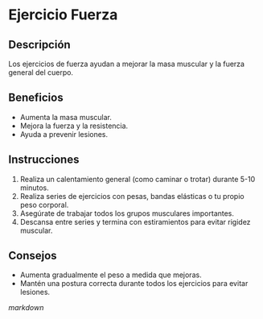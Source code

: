 # Ejercicio Fuerza 

## Descripción

Los ejercicios de fuerza ayudan a mejorar la masa muscular y la fuerza general del cuerpo.

## Beneficios

- Aumenta la masa muscular.
- Mejora la fuerza y la resistencia.
- Ayuda a prevenir lesiones.

## Instrucciones

1. Realiza un calentamiento general (como caminar o trotar) durante 5-10 minutos.
2. Realiza series de ejercicios con pesas, bandas elásticas o tu propio peso corporal. 
3. Asegúrate de trabajar todos los grupos musculares importantes.
4. Descansa entre series y termina con estiramientos para evitar rigidez muscular.

## Consejos

* Aumenta gradualmente el peso a medida que mejoras.
* Mantén una postura correcta durante todos los ejercicios para evitar lesiones.

*markdown*


